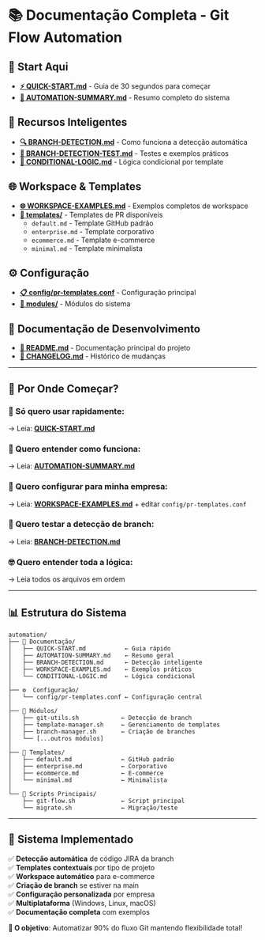 # 📚 Documentação Completa - Git Flow Automation

## 🚀 **Start Aqui**
- **[⚡ QUICK-START.md](QUICK-START.md)** - Guia de 30 segundos para começar
- **[🎉 AUTOMATION-SUMMARY.md](AUTOMATION-SUMMARY.md)** - Resumo completo do sistema

## 🧠 **Recursos Inteligentes**
- **[🔍 BRANCH-DETECTION.md](BRANCH-DETECTION.md)** - Como funciona a detecção automática
- **[🧪 BRANCH-DETECTION-TEST.md](BRANCH-DETECTION-TEST.md)** - Testes e exemplos práticos
- **[🧠 CONDITIONAL-LOGIC.md](CONDITIONAL-LOGIC.md)** - Lógica condicional por template

## 🌐 **Workspace & Templates**
- **[🌐 WORKSPACE-EXAMPLES.md](WORKSPACE-EXAMPLES.md)** - Exemplos completos de workspace
- **[📝 templates/](templates/)** - Templates de PR disponíveis
  - `default.md` - Template GitHub padrão
  - `enterprise.md` - Template corporativo
  - `ecommerce.md` - Template e-commerce
  - `minimal.md` - Template minimalista

## ⚙️ **Configuração**
- **[📋 config/pr-templates.conf](config/pr-templates.conf)** - Configuração principal
- **[🔧 modules/](modules/)** - Módulos do sistema

## 📖 **Documentação de Desenvolvimento**
- **[📖 README.md](../README.md)** - Documentação principal do projeto
- **[📝 CHANGELOG.md](../CHANGELOG.md)** - Histórico de mudanças

---

## 🎯 **Por Onde Começar?**

### **🚀 Só quero usar rapidamente:**
→ Leia: **[QUICK-START.md](QUICK-START.md)**

### **🧠 Quero entender como funciona:**
→ Leia: **[AUTOMATION-SUMMARY.md](AUTOMATION-SUMMARY.md)**

### **🔧 Quero configurar para minha empresa:**
→ Leia: **[WORKSPACE-EXAMPLES.md](WORKSPACE-EXAMPLES.md)** + editar `config/pr-templates.conf`

### **🧪 Quero testar a detecção de branch:**
→ Leia: **[BRANCH-DETECTION.md](BRANCH-DETECTION.md)**

### **🤓 Quero entender toda a lógica:**
→ Leia todos os arquivos em ordem

---

## 📊 **Estrutura do Sistema**

```
automation/
├── 📖 Documentação/
│   ├── QUICK-START.md           ← Guia rápido
│   ├── AUTOMATION-SUMMARY.md    ← Resumo geral
│   ├── BRANCH-DETECTION.md      ← Detecção inteligente
│   ├── WORKSPACE-EXAMPLES.md    ← Exemplos práticos
│   └── CONDITIONAL-LOGIC.md     ← Lógica condicional
│
├── ⚙️  Configuração/
│   └── config/pr-templates.conf ← Configuração central
│
├── 🧩 Módulos/
│   ├── git-utils.sh            ← Detecção de branch
│   ├── template-manager.sh     ← Gerenciamento de templates
│   ├── branch-manager.sh       ← Criação de branches
│   └── [...outros módulos]
│
├── 📝 Templates/
│   ├── default.md              ← GitHub padrão
│   ├── enterprise.md           ← Corporativo
│   ├── ecommerce.md            ← E-commerce
│   └── minimal.md              ← Minimalista
│
└── 🚀 Scripts Principais/
    ├── git-flow.sh             ← Script principal
    └── migrate.sh              ← Migração/teste
```

---

## 🎉 **Sistema Implementado**

✅ **Detecção automática** de código JIRA da branch  
✅ **Templates contextuais** por tipo de projeto  
✅ **Workspace automático** para e-commerce  
✅ **Criação de branch** se estiver na main  
✅ **Configuração personalizada** por empresa  
✅ **Multiplataforma** (Windows, Linux, macOS)  
✅ **Documentação completa** com exemplos  

**🎯 O objetivo**: Automatizar 90% do fluxo Git mantendo flexibilidade total!
